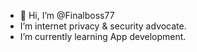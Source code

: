 - 👋 Hi, I’m @Finalboss77
- I’m internet privacy & security advocate.
- I’m currently learning App development.

<!---
Finalboss77/Finalboss77 is a ✨ special ✨ repository because its `README.md` (this file) appears on your GitHub profile.
You can click the Preview link to take a look at your changes.
--->
